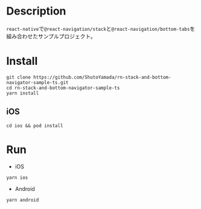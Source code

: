 # Description
`react-native`で`@react-navigation/stack`と`@react-navigation/bottom-tabs`を組み合わせたサンプルプロジェクト。

# Install

```shell
git clone https://github.com/ShutoYamada/rn-stack-and-bottom-navigator-sample-ts.git
cd rn-stack-and-bottom-navigator-sample-ts
yarn install
```

## iOS

```shell
cd ios && pod install
```

# Run

- iOS
```shell
yarn ios
```

- Android
```shell
yarn android
```